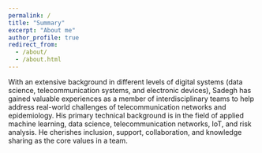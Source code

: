 ```yaml
---
permalink: /
title: "Summary"
excerpt: "About me"
author_profile: true
redirect_from: 
  - /about/
  - /about.html
---
```


With an extensive background in different levels of digital systems (data science, telecommunication systems, and electronic devices), Sadegh has gained valuable experiences as a member of interdisciplinary teams to help address real-world challenges of telecommunication networks and epidemiology. His primary technical background is in the field of applied machine learning, data science, telecommunication networks, IoT, and risk analysis. He cherishes inclusion, support, collaboration, and knowledge sharing as the core values in a team.